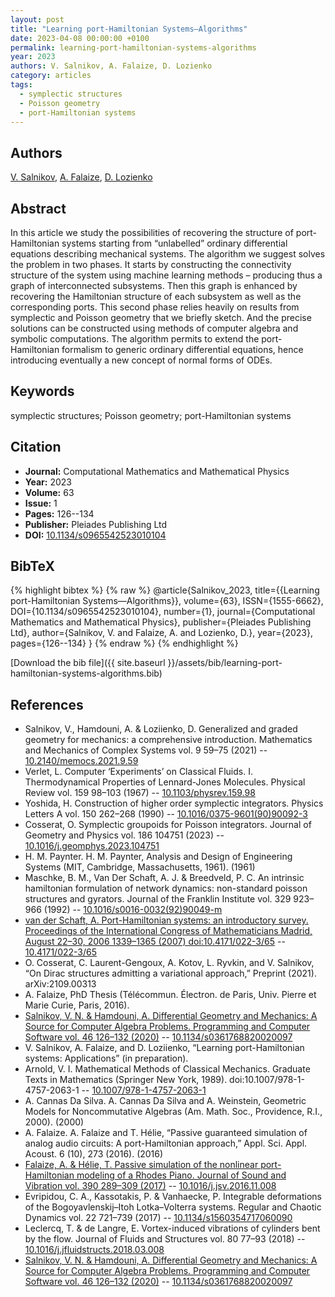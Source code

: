```yaml
---
layout: post
title: "Learning port-Hamiltonian Systems—Algorithms"
date: 2023-04-08 00:00:00 +0100
permalink: learning-port-hamiltonian-systems-algorithms
year: 2023
authors: V. Salnikov, A. Falaize, D. Lozienko
category: articles
tags:
  - symplectic structures
  - Poisson geometry
  - port-Hamiltonian systems
---
```

 
## Authors
[V. Salnikov](authors/v-salnikov), [A. Falaize](authors/antoine-falaize), [D. Lozienko](authors/d-lozienko)
 
## Abstract
 In this article we study the possibilities of recovering the structure of port-Hamiltonian systems starting from “unlabelled” ordinary differential equations describing mechanical systems. The algorithm we suggest solves the problem in two phases. It starts by constructing the connectivity structure of the system using machine learning methods – producing thus a graph of interconnected subsystems. Then this graph is enhanced by recovering the Hamiltonian structure of each subsystem as well as the corresponding ports. This second phase relies heavily on results from symplectic and Poisson geometry that we briefly sketch. And the precise solutions can be constructed using methods of computer algebra and symbolic computations. The algorithm permits to extend the port-Hamiltonian formalism to generic ordinary differential equations, hence introducing eventually a new concept of normal forms of ODEs.
 
## Keywords
symplectic structures; Poisson geometry; port-Hamiltonian systems
 
## Citation
- **Journal:** Computational Mathematics and Mathematical Physics
- **Year:** 2023
- **Volume:** 63
- **Issue:** 1
- **Pages:** 126--134
- **Publisher:** Pleiades Publishing Ltd
- **DOI:** [10.1134/s0965542523010104](https://doi.org/10.1134/s0965542523010104)
 
## BibTeX
{% highlight bibtex %}
{% raw %}
@article{Salnikov_2023,
  title={{Learning port-Hamiltonian Systems—Algorithms}},
  volume={63},
  ISSN={1555-6662},
  DOI={10.1134/s0965542523010104},
  number={1},
  journal={Computational Mathematics and Mathematical Physics},
  publisher={Pleiades Publishing Ltd},
  author={Salnikov, V. and Falaize, A. and Lozienko, D.},
  year={2023},
  pages={126--134}
}
{% endraw %}
{% endhighlight %}
 
[Download the bib file]({{ site.baseurl }}/assets/bib/learning-port-hamiltonian-systems-algorithms.bib)
 
## References
- Salnikov, V., Hamdouni, A. & Loziienko, D. Generalized and graded geometry for mechanics: a comprehensive introduction. Mathematics and Mechanics of Complex Systems vol. 9 59–75 (2021) -- [10.2140/memocs.2021.9.59](https://doi.org/10.2140/memocs.2021.9.59)
- Verlet, L. Computer ‘Experiments’ on Classical Fluids. I. Thermodynamical Properties of Lennard-Jones Molecules. Physical Review vol. 159 98–103 (1967) -- [10.1103/physrev.159.98](https://doi.org/10.1103/physrev.159.98)
- Yoshida, H. Construction of higher order symplectic integrators. Physics Letters A vol. 150 262–268 (1990) -- [10.1016/0375-9601(90)90092-3](https://doi.org/10.1016/0375-9601(90)90092-3)
- Cosserat, O. Symplectic groupoids for Poisson integrators. Journal of Geometry and Physics vol. 186 104751 (2023) -- [10.1016/j.geomphys.2023.104751](https://doi.org/10.1016/j.geomphys.2023.104751)
- H. M. Paynter. H. M. Paynter, Analysis and Design of Engineering Systems (MIT, Cambridge, Massachusetts, 1961). (1961)
- Maschke, B. M., Van Der Schaft, A. J. & Breedveld, P. C. An intrinsic hamiltonian formulation of network dynamics: non-standard poisson structures and gyrators. Journal of the Franklin Institute vol. 329 923–966 (1992) -- [10.1016/s0016-0032(92)90049-m](https://doi.org/10.1016/s0016-0032(92)90049-m)
- [van der Schaft, A. Port-Hamiltonian systems: an introductory survey. Proceedings of the International Congress of Mathematicians Madrid, August 22–30, 2006 1339–1365 (2007) doi:10.4171/022-3/65](port-hamiltonian-systems-an-introductory-survey) -- [10.4171/022-3/65](https://doi.org/10.4171/022-3/65)
- O. Cosserat, C. Laurent-Gengoux, A. Kotov, L. Ryvkin, and V. Salnikov, “On Dirac structures admitting a variational approach,” Preprint (2021). arXiv:2109.00313
- A. Falaize, PhD Thesis (Télécommun. Électron. de Paris, Univ. Pierre et Marie Curie, Paris, 2016).
- [Salnikov, V. N. & Hamdouni, A. Differential Geometry and Mechanics: A Source for Computer Algebra Problems. Programming and Computer Software vol. 46 126–132 (2020)](differential-geometry-and-mechanics-a-source-for-computer-algebra-problems) -- [10.1134/s0361768820020097](https://doi.org/10.1134/s0361768820020097)
- V. Salnikov, A. Falaize, and D. Loziienko, “Learning port-Hamiltonian systems: Applications” (in preparation).
- Arnold, V. I. Mathematical Methods of Classical Mechanics. Graduate Texts in Mathematics (Springer New York, 1989). doi:10.1007/978-1-4757-2063-1 -- [10.1007/978-1-4757-2063-1](https://doi.org/10.1007/978-1-4757-2063-1)
- A. Cannas Da Silva. A. Cannas Da Silva and A. Weinstein, Geometric Models for Noncommutative Algebras (Am. Math. Soc., Providence, R.I., 2000). (2000)
- A. Falaize. A. Falaize and T. Hélie, “Passive guaranteed simulation of analog audio circuits: A port-Hamiltonian approach,” Appl. Sci. Appl. Acoust. 6 (10), 273 (2016). (2016)
- [Falaize, A. & Hélie, T. Passive simulation of the nonlinear port-Hamiltonian modeling of a Rhodes Piano. Journal of Sound and Vibration vol. 390 289–309 (2017)](passive-simulation-of-the-nonlinear-port-hamiltonian-modeling-of-a-rhodes-piano) -- [10.1016/j.jsv.2016.11.008](https://doi.org/10.1016/j.jsv.2016.11.008)
- Evripidou, C. A., Kassotakis, P. & Vanhaecke, P. Integrable deformations of the Bogoyavlenskij–Itoh Lotka–Volterra systems. Regular and Chaotic Dynamics vol. 22 721–739 (2017) -- [10.1134/s1560354717060090](https://doi.org/10.1134/s1560354717060090)
- Leclercq, T. & de Langre, E. Vortex-induced vibrations of cylinders bent by the flow. Journal of Fluids and Structures vol. 80 77–93 (2018) -- [10.1016/j.jfluidstructs.2018.03.008](https://doi.org/10.1016/j.jfluidstructs.2018.03.008)
- [Salnikov, V. N. & Hamdouni, A. Differential Geometry and Mechanics: A Source for Computer Algebra Problems. Programming and Computer Software vol. 46 126–132 (2020)](differential-geometry-and-mechanics-a-source-for-computer-algebra-problems) -- [10.1134/s0361768820020097](https://doi.org/10.1134/s0361768820020097)

